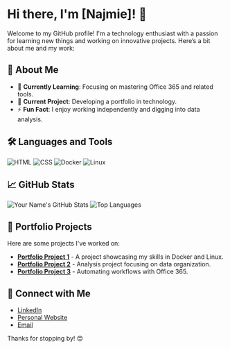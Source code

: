 # Hi there, I'm [Najmie]! 👋

Welcome to my GitHub profile! I'm a technology enthusiast with a passion for learning new things and working on innovative projects. Here’s a bit about me and my work:

## 💫 About Me
- 🌱 **Currently Learning**: Focusing on mastering Office 365 and related tools.
- 🔭 **Current Project**: Developing a portfolio in technology.
- ⚡ **Fun Fact**: I enjoy working independently and digging into data analysis.

## 🛠️ Languages and Tools
![HTML](https://img.shields.io/badge/-HTML-05122A?style=flat&logo=html5)
![CSS](https://img.shields.io/badge/-CSS-05122A?style=flat&logo=css3&logoColor=1572B6)
![Docker](https://img.shields.io/badge/-Docker-05122A?style=flat&logo=docker)
![Linux](https://img.shields.io/badge/-Linux-05122A?style=flat&logo=linux)

## 📈 GitHub Stats
![Your Name's GitHub Stats](https://github-readme-stats.vercel.app/api?username=najmie14&show_icons=true&theme=radical)
![Top Languages](https://github-readme-stats.vercel.app/api/top-langs/?username=najmie14&layout=compact&theme=radical)

## 🎯 Portfolio Projects
Here are some projects I've worked on:

- [**Portfolio Project 1**](https://github.com/najmie14/project1) - A project showcasing my skills in Docker and Linux.
- [**Portfolio Project 2**](https://github.com/najmie14/project2) - Analysis project focusing on data organization.
- [**Portfolio Project 3**](https://github.com/najmie14/project3) - Automating workflows with Office 365.

## 🔗 Connect with Me
- [LinkedIn](https://www.linkedin.com/in/najmie14)
- [Personal Website](https://najmie14.github.io/welcometomywebsite.github.io/)
- [Email](mailto:najmie1400@gmail.com)

Thanks for stopping by! 😊
